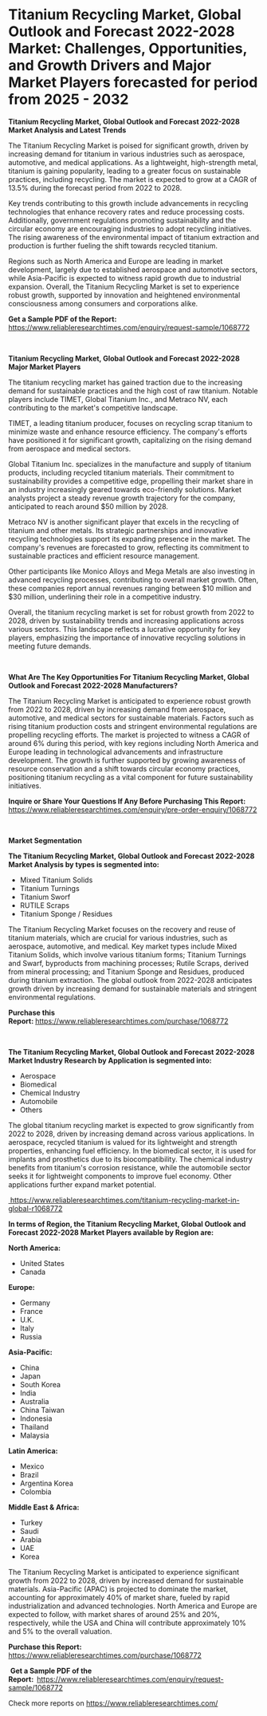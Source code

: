 <p><h1>Titanium Recycling Market, Global Outlook and Forecast 2022-2028 Market: Challenges, Opportunities, and Growth Drivers and Major Market Players forecasted for period from 2025 - 2032</h1></p><p><strong>Titanium Recycling Market, Global Outlook and Forecast 2022-2028 Market Analysis and Latest Trends</strong></p>
<p><p>The Titanium Recycling Market is poised for significant growth, driven by increasing demand for titanium in various industries such as aerospace, automotive, and medical applications. As a lightweight, high-strength metal, titanium is gaining popularity, leading to a greater focus on sustainable practices, including recycling. The market is expected to grow at a CAGR of 13.5% during the forecast period from 2022 to 2028.</p><p>Key trends contributing to this growth include advancements in recycling technologies that enhance recovery rates and reduce processing costs. Additionally, government regulations promoting sustainability and the circular economy are encouraging industries to adopt recycling initiatives. The rising awareness of the environmental impact of titanium extraction and production is further fueling the shift towards recycled titanium. </p><p>Regions such as North America and Europe are leading in market development, largely due to established aerospace and automotive sectors, while Asia-Pacific is expected to witness rapid growth due to industrial expansion. Overall, the Titanium Recycling Market is set to experience robust growth, supported by innovation and heightened environmental consciousness among consumers and corporations alike.</p></p>
<p><strong>Get a Sample PDF of the Report:&nbsp;</strong> <a href="https://www.reliableresearchtimes.com/enquiry/request-sample/1068772?utm_campaign=2609&utm_medium=2&utm_source=Github&utm_content=ia&utm_term=21032025&utm_id=titanium-recycling-market-global-outlook-and-forecast-2022-2028">https://www.reliableresearchtimes.com/enquiry/request-sample/1068772</a></p>
<p>&nbsp;</p>
<p><strong>Titanium Recycling Market, Global Outlook and Forecast 2022-2028 Major Market Players</strong></p>
<p><p>The titanium recycling market has gained traction due to the increasing demand for sustainable practices and the high cost of raw titanium. Notable players include TIMET, Global Titanium Inc., and Metraco NV, each contributing to the market's competitive landscape.</p><p>TIMET, a leading titanium producer, focuses on recycling scrap titanium to minimize waste and enhance resource efficiency. The company's efforts have positioned it for significant growth, capitalizing on the rising demand from aerospace and medical sectors.</p><p>Global Titanium Inc. specializes in the manufacture and supply of titanium products, including recycled titanium materials. Their commitment to sustainability provides a competitive edge, propelling their market share in an industry increasingly geared towards eco-friendly solutions. Market analysts project a steady revenue growth trajectory for the company, anticipated to reach around $50 million by 2028.</p><p>Metraco NV is another significant player that excels in the recycling of titanium and other metals. Its strategic partnerships and innovative recycling technologies support its expanding presence in the market. The company's revenues are forecasted to grow, reflecting its commitment to sustainable practices and efficient resource management.</p><p>Other participants like Monico Alloys and Mega Metals are also investing in advanced recycling processes, contributing to overall market growth. Often, these companies report annual revenues ranging between $10 million and $30 million, underlining their role in a competitive industry.</p><p>Overall, the titanium recycling market is set for robust growth from 2022 to 2028, driven by sustainability trends and increasing applications across various sectors. This landscape reflects a lucrative opportunity for key players, emphasizing the importance of innovative recycling solutions in meeting future demands.</p></p>
<p>&nbsp;</p>
<p><strong>What Are The Key Opportunities For Titanium Recycling Market, Global Outlook and Forecast 2022-2028 Manufacturers?</strong></p>
<p><p>The Titanium Recycling Market is anticipated to experience robust growth from 2022 to 2028, driven by increasing demand from aerospace, automotive, and medical sectors for sustainable materials. Factors such as rising titanium production costs and stringent environmental regulations are propelling recycling efforts. The market is projected to witness a CAGR of around 6% during this period, with key regions including North America and Europe leading in technological advancements and infrastructure development. The growth is further supported by growing awareness of resource conservation and a shift towards circular economy practices, positioning titanium recycling as a vital component for future sustainability initiatives.</p></p>
<p><strong>Inquire or Share Your Questions If Any Before Purchasing This Report:</strong> <a href="https://www.reliableresearchtimes.com/enquiry/pre-order-enquiry/1068772?utm_campaign=2609&utm_medium=2&utm_source=Github&utm_content=ia&utm_term=21032025&utm_id=titanium-recycling-market-global-outlook-and-forecast-2022-2028">https://www.reliableresearchtimes.com/enquiry/pre-order-enquiry/1068772</a></p>
<p>&nbsp;</p>
<p><strong>Market Segmentation</strong></p>
<p><strong>The Titanium Recycling Market, Global Outlook and Forecast 2022-2028 Market Analysis by types is segmented into:</strong></p>
<p><ul><li>Mixed Titanium Solids</li><li>Titanium Turnings</li><li>Titanium Sworf</li><li>RUTILE Scraps</li><li>Titanium Sponge / Residues</li></ul></p>
<p><p>The Titanium Recycling Market focuses on the recovery and reuse of titanium materials, which are crucial for various industries, such as aerospace, automotive, and medical. Key market types include Mixed Titanium Solids, which involve various titanium forms; Titanium Turnings and Swarf, byproducts from machining processes; Rutile Scraps, derived from mineral processing; and Titanium Sponge and Residues, produced during titanium extraction. The global outlook from 2022-2028 anticipates growth driven by increasing demand for sustainable materials and stringent environmental regulations.</p></p>
<p><strong>Purchase this Report:&nbsp;</strong><a href="https://www.reliableresearchtimes.com/purchase/1068772?utm_campaign=2609&utm_medium=2&utm_source=Github&utm_content=ia&utm_term=21032025&utm_id=titanium-recycling-market-global-outlook-and-forecast-2022-2028">https://www.reliableresearchtimes.com/purchase/1068772</a></p>
<p>&nbsp;</p>
<p><strong>The Titanium Recycling Market, Global Outlook and Forecast 2022-2028 Market Industry Research by Application is segmented into:</strong></p>
<p><ul><li>Aerospace</li><li>Biomedical</li><li>Chemical Industry</li><li>Automobile</li><li>Others</li></ul></p>
<p><p>The global titanium recycling market is expected to grow significantly from 2022 to 2028, driven by increasing demand across various applications. In aerospace, recycled titanium is valued for its lightweight and strength properties, enhancing fuel efficiency. In the biomedical sector, it is used for implants and prosthetics due to its biocompatibility. The chemical industry benefits from titanium's corrosion resistance, while the automobile sector seeks it for lightweight components to improve fuel economy. Other applications further expand market potential.</p></p>
<p><a href="https://www.reliableresearchtimes.com/titanium-recycling-market-in-global-r1068772?utm_campaign=2609&utm_medium=2&utm_source=Github&utm_content=ia&utm_term=21032025&utm_id=titanium-recycling-market-global-outlook-and-forecast-2022-2028">&nbsp;https://www.reliableresearchtimes.com/titanium-recycling-market-in-global-r1068772</a></p>
<p><strong>In terms of Region, the Titanium Recycling Market, Global Outlook and Forecast 2022-2028 Market Players available by Region are:</strong></p>
<p>
    <p> <strong> North America: </strong>
        <ul>
            <li>United States</li>
            <li>Canada</li>
        </ul>
        </p> 
    <p> <strong> Europe: </strong>
        <ul>
            <li>Germany</li>
            <li>France</li>
            <li>U.K.</li>
            <li>Italy</li>
            <li>Russia</li>
        </ul>
        </p> 
    <p> <strong> Asia-Pacific: </strong>
        <ul>
            <li>China</li>
            <li>Japan</li>
            <li>South Korea</li>
            <li>India</li>
            <li>Australia</li>
            <li>China Taiwan</li>
            <li>Indonesia</li>
            <li>Thailand</li>
            <li>Malaysia</li>
        </ul>
        </p> 
    <p> <strong> Latin America: </strong>
        <ul>
            <li>Mexico</li>
            <li>Brazil</li>
            <li>Argentina Korea</li>
            <li>Colombia</li>
        </ul>
        </p> 
    <p> <strong> Middle East & Africa: </strong>
        <ul>
            <li>Turkey</li>
            <li>Saudi</li>
            <li>Arabia</li>
            <li>UAE</li>
            <li>Korea</li>
        </ul>
    </p>
    </p>
<p><p>The Titanium Recycling Market is anticipated to experience significant growth from 2022 to 2028, driven by increased demand for sustainable materials. Asia-Pacific (APAC) is projected to dominate the market, accounting for approximately 40% of market share, fueled by rapid industrialization and advanced technologies. North America and Europe are expected to follow, with market shares of around 25% and 20%, respectively, while the USA and China will contribute approximately 10% and 5% to the overall valuation.</p></p>
<p><strong>Purchase this Report: </strong><a href="https://www.reliableresearchtimes.com/purchase/1068772?utm_campaign=2609&utm_medium=2&utm_source=Github&utm_content=ia&utm_term=21032025&utm_id=titanium-recycling-market-global-outlook-and-forecast-2022-2028">https://www.reliableresearchtimes.com/purchase/1068772</a></p>
<p>&nbsp;<strong>Get a Sample PDF of the Report:&nbsp;&nbsp;</strong><a href="https://www.reliableresearchtimes.com/enquiry/request-sample/1068772?utm_campaign=2609&utm_medium=2&utm_source=Github&utm_content=ia&utm_term=21032025&utm_id=titanium-recycling-market-global-outlook-and-forecast-2022-2028">https://www.reliableresearchtimes.com/enquiry/request-sample/1068772</a></p>
<p><strong></strong></p>
<p>Check more reports on <a href="https://www.reliableresearchtimes.com/?utm_campaign=2609&utm_medium=2&utm_source=Github&utm_content=ia&utm_term=21032025&utm_id=titanium-recycling-market-global-outlook-and-forecast-2022-2028">https://www.reliableresearchtimes.com/</a></p>